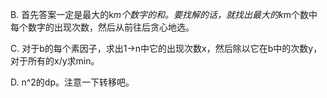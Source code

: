 B. 首先答案一定是最大的k*m个数字的和。要找解的话，就找出最大的k*m个数中每个数字的出现次数，然后从前往后贪心地选。

C. 对于b的每个素因子，求出1->n中它的出现次数x，然后除以它在b中的次数y，对于所有的x/y求min。

D. n^2的dp。注意一下转移吧。
